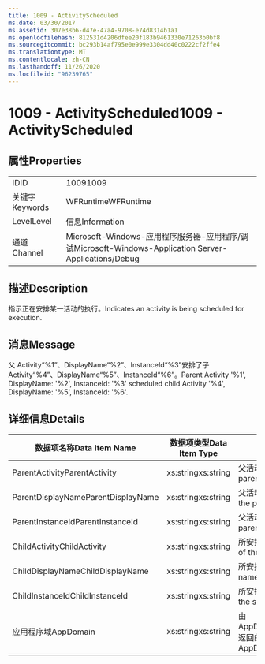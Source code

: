 ```yaml
---
title: 1009 - ActivityScheduled
ms.date: 03/30/2017
ms.assetid: 307e38b6-d47e-47a4-9708-e74d8314b1a1
ms.openlocfilehash: 812531d4206dfee20f183b9461330e71263b0bf8
ms.sourcegitcommit: bc293b14af795e0e999e3304dd40c0222cf2ffe4
ms.translationtype: MT
ms.contentlocale: zh-CN
ms.lasthandoff: 11/26/2020
ms.locfileid: "96239765"
---
```

# <a name="1009---activityscheduled"></a><span data-ttu-id="4beaa-102">1009 - ActivityScheduled</span><span class="sxs-lookup"><span data-stu-id="4beaa-102">1009 - ActivityScheduled</span></span>

## <a name="properties"></a><span data-ttu-id="4beaa-103">属性</span><span class="sxs-lookup"><span data-stu-id="4beaa-103">Properties</span></span>  
  
|||  
|-|-|  
|<span data-ttu-id="4beaa-104">ID</span><span class="sxs-lookup"><span data-stu-id="4beaa-104">ID</span></span>|<span data-ttu-id="4beaa-105">1009</span><span class="sxs-lookup"><span data-stu-id="4beaa-105">1009</span></span>|  
|<span data-ttu-id="4beaa-106">关键字</span><span class="sxs-lookup"><span data-stu-id="4beaa-106">Keywords</span></span>|<span data-ttu-id="4beaa-107">WFRuntime</span><span class="sxs-lookup"><span data-stu-id="4beaa-107">WFRuntime</span></span>|  
|<span data-ttu-id="4beaa-108">Level</span><span class="sxs-lookup"><span data-stu-id="4beaa-108">Level</span></span>|<span data-ttu-id="4beaa-109">信息</span><span class="sxs-lookup"><span data-stu-id="4beaa-109">Information</span></span>|  
|<span data-ttu-id="4beaa-110">通道</span><span class="sxs-lookup"><span data-stu-id="4beaa-110">Channel</span></span>|<span data-ttu-id="4beaa-111">Microsoft-Windows-应用程序服务器-应用程序/调试</span><span class="sxs-lookup"><span data-stu-id="4beaa-111">Microsoft-Windows-Application Server-Applications/Debug</span></span>|  
  
## <a name="description"></a><span data-ttu-id="4beaa-112">描述</span><span class="sxs-lookup"><span data-stu-id="4beaa-112">Description</span></span>  

 <span data-ttu-id="4beaa-113">指示正在安排某一活动的执行。</span><span class="sxs-lookup"><span data-stu-id="4beaa-113">Indicates an activity is being scheduled for execution.</span></span>  
  
## <a name="message"></a><span data-ttu-id="4beaa-114">消息</span><span class="sxs-lookup"><span data-stu-id="4beaa-114">Message</span></span>  

 <span data-ttu-id="4beaa-115">父 Activity“%1”、DisplayName“%2”、InstanceId“%3”安排了子 Activity“%4”、DisplayName“%5”、InstanceId“%6”。</span><span class="sxs-lookup"><span data-stu-id="4beaa-115">Parent Activity '%1', DisplayName: '%2', InstanceId: '%3' scheduled child Activity '%4', DisplayName: '%5', InstanceId: '%6'.</span></span>  
  
## <a name="details"></a><span data-ttu-id="4beaa-116">详细信息</span><span class="sxs-lookup"><span data-stu-id="4beaa-116">Details</span></span>  
  
|<span data-ttu-id="4beaa-117">数据项名称</span><span class="sxs-lookup"><span data-stu-id="4beaa-117">Data Item Name</span></span>|<span data-ttu-id="4beaa-118">数据项类型</span><span class="sxs-lookup"><span data-stu-id="4beaa-118">Data Item Type</span></span>|<span data-ttu-id="4beaa-119">描述</span><span class="sxs-lookup"><span data-stu-id="4beaa-119">Description</span></span>|  
|--------------------|--------------------|-----------------|  
|<span data-ttu-id="4beaa-120">ParentActivity</span><span class="sxs-lookup"><span data-stu-id="4beaa-120">ParentActivity</span></span>|<span data-ttu-id="4beaa-121">xs:string</span><span class="sxs-lookup"><span data-stu-id="4beaa-121">xs:string</span></span>|<span data-ttu-id="4beaa-122">父活动的类型名称。</span><span class="sxs-lookup"><span data-stu-id="4beaa-122">The type name of the parent activity.</span></span>|  
|<span data-ttu-id="4beaa-123">ParentDisplayName</span><span class="sxs-lookup"><span data-stu-id="4beaa-123">ParentDisplayName</span></span>|<span data-ttu-id="4beaa-124">xs:string</span><span class="sxs-lookup"><span data-stu-id="4beaa-124">xs:string</span></span>|<span data-ttu-id="4beaa-125">父活动的显示名称。</span><span class="sxs-lookup"><span data-stu-id="4beaa-125">The display name of the parent activity.</span></span>|  
|<span data-ttu-id="4beaa-126">ParentInstanceId</span><span class="sxs-lookup"><span data-stu-id="4beaa-126">ParentInstanceId</span></span>|<span data-ttu-id="4beaa-127">xs:string</span><span class="sxs-lookup"><span data-stu-id="4beaa-127">xs:string</span></span>|<span data-ttu-id="4beaa-128">父活动的实例 ID。</span><span class="sxs-lookup"><span data-stu-id="4beaa-128">The instance id of the parent activity.</span></span>|  
|<span data-ttu-id="4beaa-129">ChildActivity</span><span class="sxs-lookup"><span data-stu-id="4beaa-129">ChildActivity</span></span>|<span data-ttu-id="4beaa-130">xs:string</span><span class="sxs-lookup"><span data-stu-id="4beaa-130">xs:string</span></span>|<span data-ttu-id="4beaa-131">所安排子活动的类型名称。</span><span class="sxs-lookup"><span data-stu-id="4beaa-131">The type name of the scheduled child activity.</span></span>|  
|<span data-ttu-id="4beaa-132">ChildDisplayName</span><span class="sxs-lookup"><span data-stu-id="4beaa-132">ChildDisplayName</span></span>|<span data-ttu-id="4beaa-133">xs:string</span><span class="sxs-lookup"><span data-stu-id="4beaa-133">xs:string</span></span>|<span data-ttu-id="4beaa-134">所安排子活动的显示名称。</span><span class="sxs-lookup"><span data-stu-id="4beaa-134">The display name of the scheduled child activity.</span></span>|  
|<span data-ttu-id="4beaa-135">ChildInstanceId</span><span class="sxs-lookup"><span data-stu-id="4beaa-135">ChildInstanceId</span></span>|<span data-ttu-id="4beaa-136">xs:string</span><span class="sxs-lookup"><span data-stu-id="4beaa-136">xs:string</span></span>|<span data-ttu-id="4beaa-137">所安排子活动的实例 ID。</span><span class="sxs-lookup"><span data-stu-id="4beaa-137">The instance id of the scheduled child activity.</span></span>|  
|<span data-ttu-id="4beaa-138">应用程序域</span><span class="sxs-lookup"><span data-stu-id="4beaa-138">AppDomain</span></span>|<span data-ttu-id="4beaa-139">xs:string</span><span class="sxs-lookup"><span data-stu-id="4beaa-139">xs:string</span></span>|<span data-ttu-id="4beaa-140">由 AppDomain.CurrentDomain.FriendlyName 返回的字符串。</span><span class="sxs-lookup"><span data-stu-id="4beaa-140">The string returned by AppDomain.CurrentDomain.FriendlyName.</span></span>|

